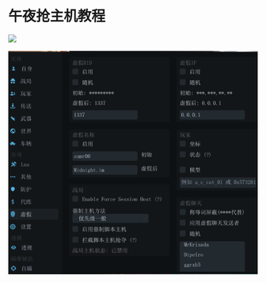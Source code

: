 # 午夜抢主机教程

![](../../.gitbook/assets/d67e86a9aba7120d005830243180a93f\_1643560175656-bbe1335b-35a8-4ae5-b551-606b2ab52d66\_x-oss-process=image%2Fresize%2Cw\_733%2Climit\_0.png)

![](<../../.gitbook/assets/image (21) (1) (1) (1) (1) (1) (1) (1) (1).png>)
